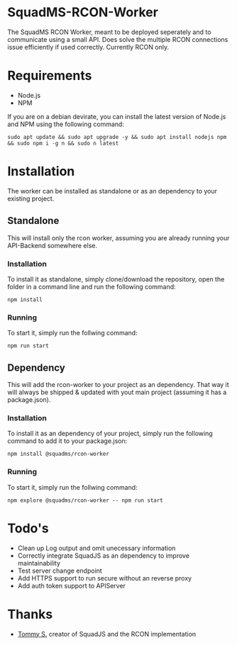 # SquadMS-RCON-Worker
The SquadMS RCON Worker, meant to be deployed seperately and to communicate using a small API. 
Does solve the multiple RCON connections issue efficiently if used correctly. Currently RCON only.

# Requirements
- Node.js
- NPM

If you are on a debian devirate, you can install the latest version of Node.js and NPM using the following command:
```
sudo apt update && sudo apt upgrade -y && sudo apt install nodejs npm && sudo npm i -g n && sudo n latest
```

# Installation
The worker can be installed as standalone or as an dependency to your existing project.

## Standalone
This will install only the rcon worker, assuming you are already running your API-Backend somewhere else.

### Installation
To install it as standalone, simply clone/download the repository, open the folder in a command line and run 
the following command:
```
npm install
```

### Running
To start it, simply run the follwing command:
```
npm run start
```

## Dependency
This will add the rcon-worker to your project as an dependency. That way it will always be shipped & updated with yout main project (assuming it has a package.json).

### Installation
To install it as an dependency of your project, simply run the following command to add it to your package.json:
```
npm install @squadms/rcon-worker
```

### Running
To start it, simply run the follwing command:
```
npm explore @squadms/rcon-worker -- npm run start
```

# Todo's
- Clean up Log output and omit unecessary information
- Correctly integrate SquadJS as an dependency to improve maintainability
- Test server change endpoint
- Add HTTPS support to run secure without an reverse proxy
- Add auth token support to APIServer

# Thanks
- [Tommy S.](https://github.com/Thomas-Smyth) creator of SquadJS and the RCON implementation
